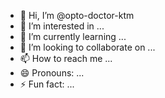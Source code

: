 - 👋 Hi, I’m @opto-doctor-ktm
- 👀 I’m interested in ...
- 🌱 I’m currently learning ...
- 💞️ I’m looking to collaborate on ...
- 📫 How to reach me ...
- 😄 Pronouns: ...
- ⚡ Fun fact: ...

<!---
opto-doctor-ktm/opto-doctor-ktm is a ✨ special ✨ repository because its `README.md` (this file) appears on your GitHub profile.
You can click the Preview link to take a look at your changes.
--->
